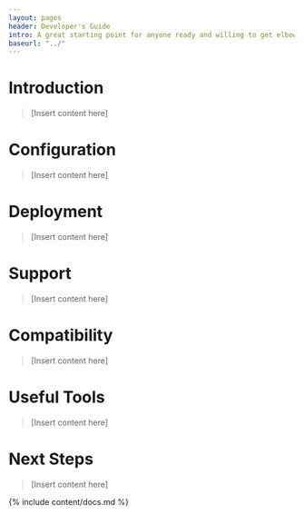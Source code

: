 ```yaml
---
layout: pages
header: Developer's Guide
intro: A great starting point for anyone ready and willing to get elbow-deep in CLI code
baseurl: "../"
---
```


# Introduction

> [Insert content here]

# Configuration

> [Insert content here]

# Deployment

> [Insert content here]

# Support

> [Insert content here]

# Compatibility

> [Insert content here]

# Useful Tools

> [Insert content here]

# Next Steps

> [Insert content here]

{% include content/docs.md %}
